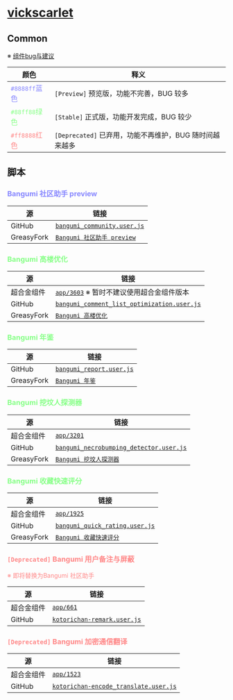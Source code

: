 # [vickscarlet](https://bgm.tv/user/vickscarlet)

## Common

※ [组件bug与建议](https://bgm.tv/blog/342007)

颜色|释义
---|---
<span style="color:#8888ff;">`#8888ff`蓝色</span>|`[Preview]` 预览版，功能不完善，BUG 较多
<span style="color:#88ff88;">`#88ff88`绿色</span>|`[Stable]` 正式版，功能开发完成，BUG 较少
<span style="color:#ff8888;">`#ff8888`红色</span>|`[Deprecated]` 已弃用，功能不再维护，BUG 随时间越来越多


## 脚本

### <span style="color:#8888ff;">Bangumi 社区助手 preview</span>

源|链接
---|---
GitHub|[`bangumi_community.user.js`](bangumi_community.user.js?raw=true)
GreasyFork|[`Bangumi 社区助手 preview`](https://greasyfork.org/zh-CN/scripts/527566-bangumi-%E7%A4%BE%E5%8C%BA%E5%8A%A9%E6%89%8B-preview)

### <span style="color:#88ff88;">Bangumi 高楼优化</span>

源|链接
---|---
超合金组件|[`app/3603`](https://bgm.tv/dev/app/3603) ※ 暂时不建议使用超合金组件版本
GitHub|[`bangumi_comment_list_optimization.user.js`](bangumi_comment_list_optimization.user.js?raw=true)
GreasyFork|[`Bangumi 高楼优化`](https://greasyfork.org/zh-CN/scripts/527434-bangumi-%E9%AB%98%E6%A5%BC%E4%BC%98%E5%8C%96)

### <span style="color:#88ff88;">Bangumi 年鉴</span>

源|链接
---|---
GitHub|[`bangumi_report.user.js`](bangumi_report.user.js?raw=true)
GreasyFork|[`Bangumi 年鉴`](https://greasyfork.org/zh-CN/scripts/456969-bangumi-%E5%B9%B4%E9%89%B4)

### <span style="color:#88ff88;">Bangumi 挖坟人探测器</span>

源|链接
---|---
超合金组件|[`app/3201`](https://bgm.tv/dev/app/3201)
GitHub|[`bangumi_necrobumping_detector.user.js`](bangumi_necrobumping_detector.user.js?raw=true)
GreasyFork|[`Bangumi 挖坟人探测器`](https://greasyfork.org/zh-CN/scripts/490941-bangumi-%E6%8C%96%E5%9D%9F%E4%BA%BA%E6%8E%A2%E6%B5%8B%E5%99%A8)

### <span style="color:#88ff88;">Bangumi 收藏快速评分</span>

源|链接
---|---
超合金组件|[`app/1925`](https://bgm.tv/dev/app/1925)
GitHub|[`bangumi_quick_rating.user.js`](bangumi_quick_rating.user.js?raw=true)
GreasyFork|[`Bangumi 收藏快速评分`](https://greasyfork.org/zh-CN/scripts/527943-bangumi-%E6%94%B6%E8%97%8F%E5%BF%AB%E9%80%9F%E8%AF%84%E5%88%86)

### <span style="color:#ff8888;">`[Deprecated]` Bangumi 用户备注与屏蔽</span>

<span style="color:#ff8888;">※ 即将替换为Bangumi 社区助手</span>

源|链接
---|---
超合金组件|[`app/661`](https://bgm.tv/dev/app/661)
GitHub|[`kotorichan-remark.user.js`](kotorichan-remark.user.js?raw=true)


### <span style="color:#ff8888;">`[Deprecated]` Bangumi 加密通信翻译</span>

源|链接
---|---
超合金组件|[`app/1523`](https://bgm.tv/dev/app/1523)
GitHub|[`kotorichan-encode_translate.user.js`](kotorichan-encode_translate.user.js?raw=true)
